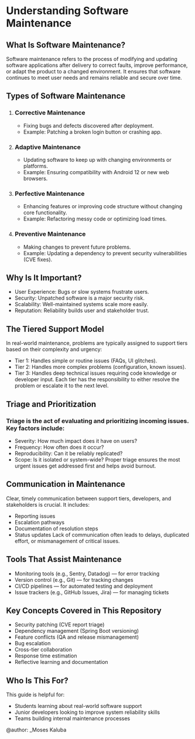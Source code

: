 # Understanding Software Maintenance

## What Is Software Maintenance?

Software maintenance refers to the process of modifying and updating software applications after delivery to correct faults, improve performance, or adapt the product to a changed environment. It ensures that software continues to meet user needs and remains reliable and secure over time.

## Types of Software Maintenance

1. ### Corrective Maintenance
   - Fixing bugs and defects discovered after deployment.
   - Example: Patching a broken login button or crashing app.

2. ### Adaptive Maintenance
   - Updating software to keep up with changing environments or platforms.
   - Example: Ensuring compatibility with Android 12 or new web browsers.

3. ### Perfective Maintenance
   - Enhancing features or improving code structure without changing core functionality.
   - Example: Refactoring messy code or optimizing load times.

4. ### Preventive Maintenance
   - Making changes to prevent future problems.
   - Example: Updating a dependency to prevent security vulnerabilities (CVE fixes).


## Why Is It Important?

- User Experience: Bugs or slow systems frustrate users.
- Security: Unpatched software is a major security risk.
- Scalability: Well-maintained systems scale more easily.
- Reputation: Reliability builds user and stakeholder trust.


## The Tiered Support Model

In real-world maintenance, problems are typically assigned to support tiers based on their complexity and urgency:
- Tier 1: Handles simple or routine issues (FAQs, UI glitches).
- Tier 2: Handles more complex problems (configuration, known issues).
- Tier 3: Handles deep technical issues requiring code knowledge or developer input.
Each tier has the responsibility to either resolve the problem or escalate it to the next level.


## Triage and Prioritization

### Triage is the act of evaluating and prioritizing incoming issues. Key factors include:

- Severity: How much impact does it have on users?
- Frequency: How often does it occur?
- Reproducibility: Can it be reliably replicated?
- Scope: Is it isolated or system-wide?
Proper triage ensures the most urgent issues get addressed first and helps avoid burnout.


## Communication in Maintenance

Clear, timely communication between support tiers, developers, and stakeholders is crucial. It includes:
- Reporting issues
- Escalation pathways
- Documentation of resolution steps
- Status updates
Lack of communication often leads to delays, duplicated effort, or mismanagement of critical issues.


## Tools That Assist Maintenance

- Monitoring tools (e.g., Sentry, Datadog) — for error tracking
- Version control (e.g., Git) — for tracking changes
- CI/CD pipelines — for automated testing and deployment
- Issue trackers (e.g., GitHub Issues, Jira) — for managing tickets


## Key Concepts Covered in This Repository

- Security patching (CVE report triage)
- Dependency management (Spring Boot versioning)
- Feature conflicts (QA and release mismanagement)
- Bug escalation
- Cross-tier collaboration
- Response time estimation
- Reflective learning and documentation


## Who Is This For?

This guide is helpful for:
- Students learning about real-world software support
- Junior developers looking to improve system reliability skills
- Teams building internal maintenance processes

@author: _Moses Kaluba
